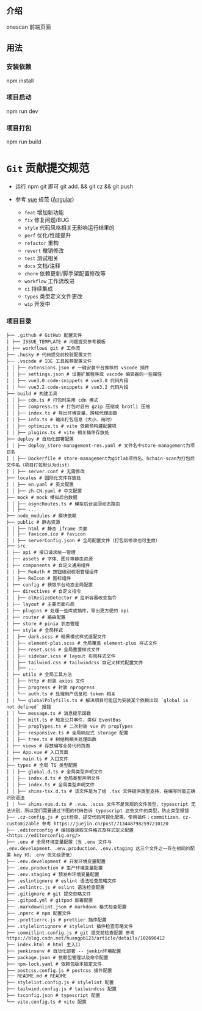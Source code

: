 ## 介绍

onescan 前端页面

## 用法

### 安装依赖

npm install

### 项目启动

npm run dev

### 项目打包

npm run build

# `Git` 贡献提交规范

- 运行 npm git 即可 git add. && git cz && git push
- 参考 [vue](https://github.com/vuejs/vue/blob/dev/.github/COMMIT_CONVENTION.md) 规范 ([Angular](https://github.com/conventional-changelog/conventional-changelog/tree/master/packages/conventional-changelog-angular))

  - `feat` 增加新功能
  - `fix` 修复问题/BUG
  - `style` 代码风格相关无影响运行结果的
  - `perf` 优化/性能提升
  - `refactor` 重构
  - `revert` 撤销修改
  - `test` 测试相关
  - `docs` 文档/注释
  - `chore` 依赖更新/脚手架配置修改等
  - `workflow` 工作流改进
  - `ci` 持续集成
  - `types` 类型定义文件更改
  - `wip` 开发中

### 项目目录

```
├── .github # GitHub 配置文件
│ ├── ISSUE_TEMPLATE # 问题提交参考模板
│ ├── workflows git # 工作流
├── .husky # 代码提交前校验配置文件
├── .vscode # IDE 工具推荐配置文件
│ │ ├── extensions.json # 一键安装平台推荐的 vscode 插件
│ │ ├── settings.json # 设置扩展程序或 vscode 编辑器的一些属性
│ │ ├── vue3.0.code-snippets # vue3.0 代码片段
│ │ └── vue3.2.code-snippets # vue3.2 代码片段
├── build # 构建工具
│ │ ├── cdn.ts # 打包时采用 cdn 模式
│ │ ├── compress.ts # 打包时启用 gzip 压缩或 brotli 压缩
│ │ ├── index.ts # 导出环境变量、跨域代理函数
│ │ ├── info.ts # 输出打包信息（大小、用时）
│ │ ├── optimize.ts # vite 依赖预构建配置项
│ │ ├── plugins.ts # vite 相关插件存放处
├── deploy # 自动化部署配置
│ │ ├── deploy_store-management-res.yaml # 文件名中store-management为项目名
│ │ ├── Dockerfile # store-management为gitlab项目名、hchain-scan为打包后文件名（项目打包默认为dist）
│ │ ├── server.conf # 无需修改
├── locales # 国际化文件存放处
│ │ ├── en.yaml # 英文配置
│ │ ├── zh-CN.yaml # 中文配置
├── mock # mock 模拟后台数据
│ │ ├── asyncRoutes.ts # 模拟后台返回动态路由
│ │ ├── ...
├── node_modules # 模块依赖
├── public # 静态资源
│ │ ├── html # 静态 iframe 页面
│ │ ├── favicon.ico # favicon
│ │ ├── serverConfig.json # 全局配置文件（打包后修改也可生效）
├── src
│ ├── api # 接口请求统一管理
│ ├── assets # 字体、图片等静态资源
│ ├── components # 自定义通用组件
│ │ ├── ReAuth # 按钮级别权限管理组件
│ │ ├── ReIcon # 图标组件
│ ├── config # 获取平台动态全局配置
│ ├── directives # 自定义指令
│ │ ├── elResizeDetector # 监听容器改变指令
│ ├── layout # 主要页面布局
│ ├── plugins # 处理一些库或插件，导出更方便的 api
│ ├── router # 路由配置
│ ├── store # pinia 状态管理
│ ├── style # 全局样式
│ │ ├── dark.scss # 暗黑模式样式适配文件
│ │ ├── element-plus.scss # 全局覆盖 element-plus 样式文件
│ │ ├── reset.scss # 全局重置样式文件
│ │ ├── sidebar.scss # layout 布局样式文件
│ │ ├── tailwind.css # tailwindcss 自定义样式配置文件
│ │ ├── ...
│ ├── utils # 全局工具方法
│ │ ├── http # 封装 axios 文件
│ │ ├── progress # 封装 nprogress
│ │ └── auth.ts # 处理用户信息和 token 相关
│ │ └── globalPolyfills.ts # 解决项目可能因为安装某个依赖出现 `global is not defined` 报错
│ │ └── message.ts # 消息提示函数
│ │ ├── mitt.ts # 触发公共事件，类似 EventBus
│ │ ├── propTypes.ts # 二次封装 vue 的 propTypes
│ │ ├── responsive.ts # 全局响应式 storage 配置
│ │ ├── tree.ts # 树结构相关处理函数
│ ├── views # 存放编写业务代码页面
│ ├── App.vue # 入口页面
│ ├── main.ts # 入口文件
├── types # 全局 TS 类型配置
│ │ ├── global.d.ts # 全局类型声明文件
│ │ ├── index.d.ts # 全局类型声明文件
│ │ ├── index.ts # 全局类型声明文件
│ │ ├── shims-tsx.d.ts # 该文件是为了给 .tsx 文件提供类型支持，在编写时能正确识别语法
│ │ └── shims-vue.d.ts # .vue、.scss 文件不是常规的文件类型，typescript 无法识别，所以我们需要通过下图的代码告诉 typescript 这些文件的类型，防止类型报错
├── .cz-config.js # git检查、提交代码可视化配置，使用插件：commitizen、cz-customizable 参考 https://juejin.cn/post/7134487982597210120
├── .editorconfig # 编辑器读取文件格式及样式定义配置 <https://editorconfig.org/>
├── .env # 全局环境变量配置（当 .env 文件与 .env.development、.env.production、.env.staging 这三个文件之一存在相同的配置 key 时，.env 优先级更低）
├── .env.development # 开发环境变量配置
├── .env.production # 生产环境变量配置
├── .env.staging # 预发布环境变量配置
├── .eslintignore # eslint 语法检查忽略文件
├── .eslintrc.js # eslint 语法检查配置
├── .gitignore # git 提交忽略文件
├── .gitpod.yml # gitpod 部署配置
├── .markdownlint.json # markdown 格式检查配置
├── .npmrc # npm 配置文件
├── .prettierrc.js # prettier 插件配置
├── .stylelintignore # stylelint 插件检查忽略文件
├── commitlint.config.js # git 提交前检查配置 参考 https://blog.csdn.net/huangpb123/article/details/102690412
├── index.html # html 主入口
├── jenkinsenv # 自动化部署 -- jenkin环境配置
├── package.json # 依赖包管理以及命令配置
├── npm-lock.yaml # 依赖包版本锁定文件
├── postcss.config.js # postcss 插件配置
├── README.md # README
├── stylelint.config.js # stylelint 配置
├── tailwind.config.js # tailwindcss 配置
├── tsconfig.json # typescript 配置
└── vite.config.ts # vite 配置
```
